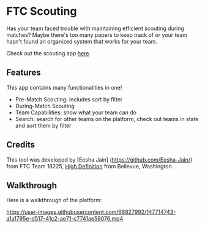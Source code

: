 # FTC Scouting
Has your team faced trouble with maintaining efficient scouting during matches? Maybe there's too many papers to keep track of or your team hasn't found an organized system that works for your team. 

Check out the scouting app [here](https://ftc18225-scouting-app.herokuapp.com/).

## Features

This app contains many functionalities in one!

* Pre-Match Scouting: includes sort by filter
* During-Match Scouting
* Team Capabilities: show what your team can do
* Search: search for other teams on the platform, check out teams in state and sort them by filter

## Credits

This tool was developed by [Eesha Jain] (https://github.com/Eesha-Jain/) from FTC Team 18225, [High Definition](https://ftc18225.everstem.org/) from Bellevue, Washington.

## Walkthrough

Here is a walkthrough of the platform:

https://user-images.githubusercontent.com/68827992/147714743-a1a1795e-d517-41c2-ae71-c7741ae58076.mp4